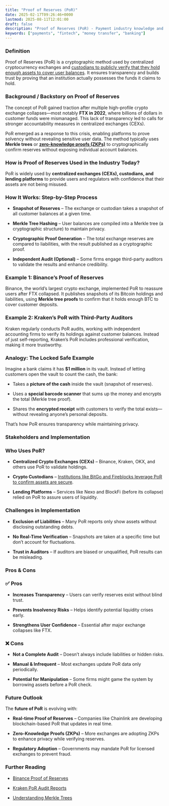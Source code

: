 ```yaml
---
title: "Proof of Reserves (PoR)"
date: 2025-02-17T09:26:46+0000
lastmod: 2025-08-11T12:01:00
draft: false
description: "Proof of Reserves (PoR) - Payment industry knowledge and insights"
keywords: ["payments", "fintech", "money transfer", "banking"]
---
```


### Definition

Proof of Reserves (PoR) is a cryptographic method used by centralized cryptocurrency exchanges and [custodians to publicly verify that they hold enough assets to cover user balances](https://faisalkhanllc.xyz/resources/payments-wiki/c/custodying-in-cryptocurrency-and-blockchain/). It ensures transparency and builds trust by proving that an institution actually possesses the funds it claims to hold.

### Background / Backstory on Proof of Reserves

The concept of PoR gained traction after multiple high-profile crypto exchange collapses—most notably **FTX in 2022**, where billions of dollars in customer funds were mismanaged. This lack of transparency led to calls for stronger accountability measures in centralized exchanges (CEXs).

PoR emerged as a response to this crisis, enabling platforms to prove solvency without revealing sensitive user data. The method typically uses **Merkle trees** or **[zero-knowledge proofs (ZKPs)](https://faisalkhanllc.xyz/resources/payments-wiki/z/zero-knowledge-proof-zkp/)** to cryptographically confirm reserves without exposing individual account balances.

### How is Proof of Reserves Used in the Industry Today?

PoR is widely used by **centralized exchanges (CEXs), custodians, and lending platforms** to provide users and regulators with confidence that their assets are not being misused.

### How It Works: Step-by-Step Process

- **Snapshot of Reserves** – The exchange or custodian takes a snapshot of all customer balances at a given time.

- **Merkle Tree Hashing** – User balances are compiled into a Merkle tree (a cryptographic structure) to maintain privacy.

- **Cryptographic Proof Generation** – The total exchange reserves are compared to liabilities, with the result published as a cryptographic proof.

- **Independent Audit (Optional)** – Some firms engage third-party auditors to validate the results and enhance credibility.

### Example 1: Binance’s Proof of Reserves

Binance, the world’s largest crypto exchange, implemented PoR to reassure users after FTX collapsed. It publishes snapshots of its Bitcoin holdings and liabilities, using **Merkle tree proofs** to confirm that it holds enough BTC to cover customer deposits.

### Example 2: Kraken’s PoR with Third-Party Auditors

Kraken regularly conducts PoR audits, working with independent accounting firms to verify its holdings against customer balances. Instead of just self-reporting, Kraken’s PoR includes professional verification, making it more trustworthy.

### Analogy: The Locked Safe Example

Imagine a bank claims it has **$1 million** in its vault. Instead of letting customers open the vault to count the cash, the bank:

- Takes a **picture of the cash** inside the vault (snapshot of reserves).

- Uses a **special barcode scanner** that sums up the money and encrypts the total (Merkle tree proof).

- Shares the **encrypted receipt** with customers to verify the total exists—without revealing anyone’s personal deposits.

That’s how PoR ensures transparency while maintaining privacy.

### Stakeholders and Implementation

### **Who Uses PoR?**

- **Centralized Crypto Exchanges (CEXs)** – Binance, Kraken, OKX, and others use PoR to validate holdings.

- **Crypto Custodians** – [Institutions like BitGo and Fireblocks leverage PoR to confirm assets are secure](https://faisalkhanllc.xyz/resources/payments-wiki/c/custodying-in-cryptocurrency-and-blockchain/).

- **Lending Platforms** – Services like Nexo and BlockFi (before its collapse) relied on PoR to assure users of liquidity.

### **Challenges in Implementation**

- **Exclusion of Liabilities** – Many PoR reports only show assets without disclosing outstanding debts.

- **No Real-Time Verification** – Snapshots are taken at a specific time but don’t account for fluctuations.

- **Trust in Auditors** – If auditors are biased or unqualified, PoR results can be misleading.

### Pros & Cons

### ✅ **Pros**

- **Increases Transparency** – Users can verify reserves exist without blind trust.

- **Prevents Insolvency Risks** – Helps identify potential liquidity crises early.

- **Strengthens User Confidence** – Essential after major exchange collapses like FTX.

### ❌ **Cons**

- **Not a Complete Audit** – Doesn’t always include liabilities or hidden risks.

- **Manual & Infrequent** – Most exchanges update PoR data only periodically.

- **Potential for Manipulation** – Some firms might game the system by borrowing assets before a PoR check.

### Future Outlook

The **future of PoR** is evolving with:

- **Real-time Proof of Reserves** – Companies like Chainlink are developing blockchain-based PoR that updates in real time.

- **Zero-Knowledge Proofs (ZKPs)** – More exchanges are adopting ZKPs to enhance privacy while verifying reserves.

- **Regulatory Adoption** – Governments may mandate PoR for licensed exchanges to prevent fraud.

### Further Reading

- [Binance Proof of Reserves](https://www.binance.com/)

- [Kraken PoR Audit Reports](https://www.kraken.com/)

- [Understanding Merkle Trees](https://www.bitcoin.it/wiki/Merkle_tree)